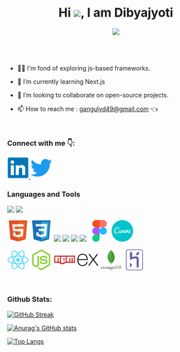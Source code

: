 <div id="header" align="center">
  <h1>
  Hi
  <img src="https://media.giphy.com/media/hvRJCLFzcasrR4ia7z/giphy.gif" width="30px"/>,
  I am Dibyajyoti
  </h1>
  <img src="https://media.giphy.com/media/f3iwJFOVOwuy7K6FFw/giphy.gif" width="50%"/>
</div>
<br>
<div id="header" align="center">
  <img src="https://komarev.com/ghpvc/?username=Dibyajyoti2002&style=flat-square&color=blue" alt=""/>
</div>
<br>

- 👨‍💻 I'm fond of exploring js-based frameworks.

- 🌱 I’m currently learning Next.js

- 💞️ I’m looking to collaborate on open-source projects.

- 📫 How to reach me : gangulyd49@gmail.com 👈

<br>

<h3>Connect with me 👇:</h3>

<a href="https://www.linkedin.com/in/dibyajyoti-ganguly-2261621b9/">
<code><img height="50"
src="https://github.com/devicons/devicon/blob/master/icons/linkedin/linkedin-original.svg"></code>
<a href="https://twitter.com/DibyajyotiGang3">
<code><img height="50"
src="https://github.com/devicons/devicon/blob/master/icons/twitter/twitter-original.svg"></code></a>
  
<h3>Languages and Tools</h3>

<code><img height="50"
src="https://raw.githubusercontent.com/jmnote/z-icons/master/svg/c.svg"></code>
<code><img height="50"
src="https://raw.githubusercontent.com/jmnote/z-icons/master/svg/cpp.svg">
</code>
  
<code><img height="50"
src="https://github.com/devicons/devicon/blob/master/icons/html5/html5-original.svg"></code>
<code><img height="50"
src="https://raw.githubusercontent.com/devicons/devicon/1119b9f84c0290e0f0b38982099a2bd027a48bf1/icons/css3/css3-original.svg"></code>
<a href="https://getbootstrap.com/">
<code><img height="50"
src="https://raw.githubusercontent.com/jmnote/z-icons/master/svg/bootstrap.svg"></code></a>
<code><img height="50"
src="https://raw.githubusercontent.com/jmnote/z-icons/master/svg/git.svg"></code>
<code><img height="50"
src="https://raw.githubusercontent.com/jmnote/z-icons/master/svg/javascript.svg"></code>
<code><img height="50"
src="https://raw.githubusercontent.com/jmnote/z-icons/master/svg/github.svg"></code>
<a href="https://www.figma.com/">
<code><img height="50"
src="https://github.com/devicons/devicon/blob/master/icons/figma/figma-original.svg"></code></a>
<code><img height="50"
src="https://raw.githubusercontent.com/devicons/devicon/1119b9f84c0290e0f0b38982099a2bd027a48bf1/icons/canva/canva-original.svg"></code>

<code><img height="50"
src="https://raw.githubusercontent.com/devicons/devicon/1119b9f84c0290e0f0b38982099a2bd027a48bf1/icons/react/react-original.svg"></code>
<code><img height="50"
src="https://github.com/devicons/devicon/blob/master/icons/nodejs/nodejs-original.svg"></code>
<code><img height="50"
src="https://github.com/devicons/devicon/blob/master/icons/npm/npm-original-wordmark.svg"></code>
<code><img height="50"
src="https://github.com/devicons/devicon/blob/master/icons/express/express-original.svg"></code>
<code><img height="50"
src="https://github.com/devicons/devicon/blob/master/icons/mongodb/mongodb-original-wordmark.svg"></code>
<code><img height="50"
src="https://raw.githubusercontent.com/devicons/devicon/1119b9f84c0290e0f0b38982099a2bd027a48bf1/icons/heroku/heroku-original.svg"></code>

<br>

<h3>Github Stats:</h3>

[![GitHub Streak](http://github-readme-streak-stats.herokuapp.com?user=Dibyajyoti2002&theme=dark&background=000000)](https://git.io/streak-stats)

[![Anurag's GitHub stats](https://github-readme-stats.vercel.app/api?username=Dibyajyoti2002&theme=vision-friendly-dark)](https://github.com/anuraghazra/github-readme-stats)

[![Top Langs](https://github-readme-stats.vercel.app/api/top-langs/?username=Dibyajyoti2002&layout=compact&theme=vision-friendly-dark)](https://github.com/anuraghazra/github-readme-stats)









<!---
Dibyajyoti2002/Dibyajyoti2002 is a ✨ special ✨ repository because its `README.md` (this file) appears on your GitHub profile.
You can click the Preview link to take a look at your changes.
--->
